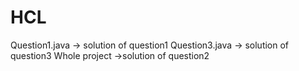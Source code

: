 # HCL

Question1.java -> solution of question1
Question3.java -> solution of question3
Whole project ->solution of question2
